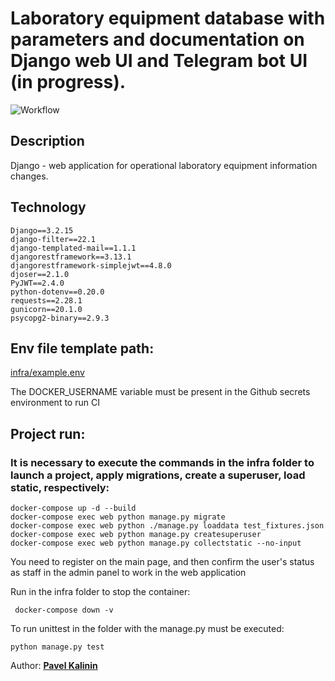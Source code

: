 # Laboratory equipment database with parameters and documentation on Django web UI and Telegram bot UI (in progress).

![Workflow](https://github.com/Pavelkalininn/laboratory_equipments/actions/workflows/main.yml/badge.svg)


## Description

Django - web application for operational laboratory equipment information changes.

## Technology

    Django==3.2.15
    django-filter==22.1
    django-templated-mail==1.1.1
    djangorestframework==3.13.1
    djangorestframework-simplejwt==4.8.0
    djoser==2.1.0
    PyJWT==2.4.0
    python-dotenv==0.20.0
    requests==2.28.1
    gunicorn==20.1.0
    psycopg2-binary==2.9.3

## Env file template path: 

[infra/example.env](./infra/example.env)

The DOCKER_USERNAME variable must be present in the Github secrets environment to run CI

## Project run:

### It is necessary to execute the commands in the infra folder to launch a project, apply migrations, create a superuser, load static, respectively:
    
    docker-compose up -d --build
    docker-compose exec web python manage.py migrate
    docker-compose exec web python ./manage.py loaddata test_fixtures.json
    docker-compose exec web python manage.py createsuperuser
    docker-compose exec web python manage.py collectstatic --no-input

You need to register on the main page, and then confirm the user's status as staff in the admin panel to work in the web application

Run in the infra folder to stop the container:

     docker-compose down -v

To run unittest in the folder with the manage.py must be executed:

    python manage.py test


Author: [__Pavel Kalinin__](https://github.com/Pavelkalininn)
